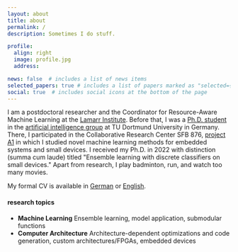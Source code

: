 ```yaml
---
layout: about
title: about
permalink: /
description: Sometimes I do stuff.

profile:
  align: right
  image: profile.jpg
  address: 

news: false  # includes a list of news items
selected_papers: true # includes a list of papers marked as "selected={true}"
social: true  # includes social icons at the bottom of the page
---
```


I am a postdoctoral researcher and the Coordinator for Resource-Aware Machine Learning at the [Lamarr Institute](https://lamarr-institute.org/). Before that, I was a [Ph.D. student](https://www-ai.cs.tu-dortmund.de/PERSONAL/buschjaeger.html) in the [artificial intelligence group](https://www-ai.cs.tu-dortmund.de/index.html) at TU Dortmund University in Germany. There, I participated in the Collaborative Research Center SFB 876, [project A1](https://sfb876.tu-dortmund.de/SPP/sfb876-a1.html) in which I studied novel machine learning methods for embedded systems and small devices. I received my Ph.D. in 2022 with distinction (summa cum laude) titled "Ensemble learning with discrete classifiers on small devices." Apart from research, I play badminton, run, and watch too many movies. 

My formal CV is available in [German](/assets/pdf/cv.pdf) or [English](/assets/pdf/cv_eng.pdf).

<!-- Sebastian Buschjäger is a PhD candidate at the [artificial intelligence group](https://www-ai.cs.tu-dortmund.de/index.html) of the TU Dortmund University, Germany. His main research is about resource efficient Machine Learning algorithms and specialized hardware for Machine Learning. He focuses on ensemble methods and randomized algorithms combined with specialized hardware such as FPGAs. Sebastian began to study Computer Science in 2007 as part of the pupils program of TU Dortmund which enables highschool students to visit the university  and take part in its daily coursework. After finishing his Abitur in  2010 he enrolled as a full student at the TU Dortmund where he received  his B.Sc. in 2014 and Master in 2016 in computer science.  -->

#### research topics

- **Machine Learning** Ensemble learning, model application, submodular functions
- **Computer Architecture** Architecture-dependent optimizations and code generation, custom architectures/FPGAs, embedded devices

<!-- Write your biography here. Tell the world about yourself. Link to your favorite [subreddit](http://reddit.com){:target="\_blank"}. You can put a picture in, too. The code is already in, just name your picture `prof_pic.jpg` and put it in the `img/` folder.

Put your address / P.O. box / other info right below your picture. You can also disable any these elements by editing `profile` property of the YAML header of your `_pages/about.md`. Edit `_bibliography/papers.bib` and Jekyll will render your [publications page](/al-folio/publications/) automatically.

Link to your social media connections, too. This theme is set up to use [Font Awesome icons](http://fortawesome.github.io/Font-Awesome/){:target="\_blank"} and [Academicons](https://jpswalsh.github.io/academicons/){:target="\_blank"}, like the ones below. Add your Facebook, Twitter, LinkedIn, Google Scholar, or just disable all of them. -->
